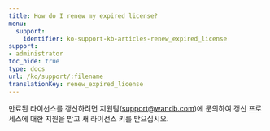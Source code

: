 ```yaml
---
title: How do I renew my expired license?
menu:
  support:
    identifier: ko-support-kb-articles-renew_expired_license
support:
- administrator
toc_hide: true
type: docs
url: /ko/support/:filename
translationKey: renew_expired_license
---
```

만료된 라이선스를 갱신하려면 지원팀(support@wandb.com)에 문의하여 갱신 프로세스에 대한 지원을 받고 새 라이선스 키를 받으십시오.
